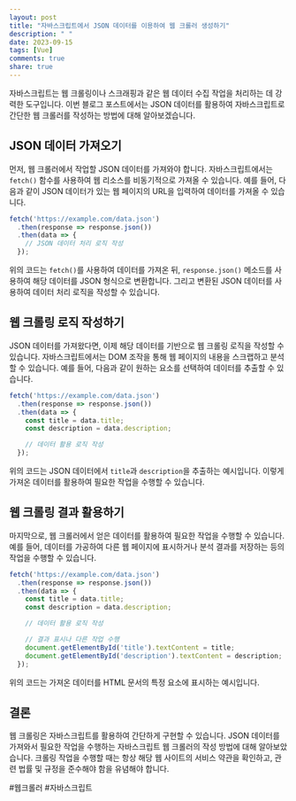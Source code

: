 ```yaml
---
layout: post
title: "자바스크립트에서 JSON 데이터를 이용하여 웹 크롤러 생성하기"
description: " "
date: 2023-09-15
tags: [Vue]
comments: true
share: true
---
```


자바스크립트는 웹 크롤링이나 스크래핑과 같은 웹 데이터 수집 작업을 처리하는 데 강력한 도구입니다. 이번 블로그 포스트에서는 JSON 데이터를 활용하여 자바스크립트로 간단한 웹 크롤러를 작성하는 방법에 대해 알아보겠습니다.

## JSON 데이터 가져오기

먼저, 웹 크롤러에서 작업할 JSON 데이터를 가져와야 합니다. 자바스크립트에서는 `fetch()` 함수를 사용하여 웹 리소스를 비동기적으로 가져올 수 있습니다. 예를 들어, 다음과 같이 JSON 데이터가 있는 웹 페이지의 URL을 입력하여 데이터를 가져올 수 있습니다.

```javascript
fetch('https://example.com/data.json')
  .then(response => response.json())
  .then(data => {
    // JSON 데이터 처리 로직 작성
  });
```

위의 코드는 `fetch()`를 사용하여 데이터를 가져온 뒤, `response.json()` 메소드를 사용하여 해당 데이터를 JSON 형식으로 변환합니다. 그리고 변환된 JSON 데이터를 사용하여 데이터 처리 로직을 작성할 수 있습니다.

## 웹 크롤링 로직 작성하기

JSON 데이터를 가져왔다면, 이제 해당 데이터를 기반으로 웹 크롤링 로직을 작성할 수 있습니다. 자바스크립트에서는 DOM 조작을 통해 웹 페이지의 내용을 스크랩하고 분석할 수 있습니다. 예를 들어, 다음과 같이 원하는 요소를 선택하여 데이터를 추출할 수 있습니다.

```javascript
fetch('https://example.com/data.json')
  .then(response => response.json())
  .then(data => {
    const title = data.title;
    const description = data.description;

    // 데이터 활용 로직 작성
  });
```

위의 코드는 JSON 데이터에서 `title`과 `description`을 추출하는 예시입니다. 이렇게 가져온 데이터를 활용하여 필요한 작업을 수행할 수 있습니다.

## 웹 크롤링 결과 활용하기

마지막으로, 웹 크롤러에서 얻은 데이터를 활용하여 필요한 작업을 수행할 수 있습니다. 예를 들어, 데이터를 가공하여 다른 웹 페이지에 표시하거나 분석 결과를 저장하는 등의 작업을 수행할 수 있습니다.

```javascript
fetch('https://example.com/data.json')
  .then(response => response.json())
  .then(data => {
    const title = data.title;
    const description = data.description;

    // 데이터 활용 로직 작성

    // 결과 표시나 다른 작업 수행
    document.getElementById('title').textContent = title;
    document.getElementById('description').textContent = description;
  });
```

위의 코드는 가져온 데이터를 HTML 문서의 특정 요소에 표시하는 예시입니다.

## 결론

웹 크롤링은 자바스크립트를 활용하여 간단하게 구현할 수 있습니다. JSON 데이터를 가져와서 필요한 작업을 수행하는 자바스크립트 웹 크롤러의 작성 방법에 대해 알아보았습니다. 크롤링 작업을 수행할 때는 항상 해당 웹 사이트의 서비스 약관을 확인하고, 관련 법률 및 규정을 준수해야 함을 유념해야 합니다.

#웹크롤러 #자바스크립트